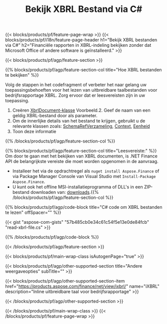 ﻿---
title: Bekijk XBRL Bestand via C#
description: Voorbeeldcode voor XBRL bestandsweergave. Gebruik API voorbeeldcode om batchbestanden XBRL te bekijken in op .NET gebaseerde applicaties. 
url: /nl/net/view/xbrl/
family: finance
platformtag: net
feature: view
informat: XBRL
outformat: 
otherformats: 
---
{{< blocks/products/pf/feature-page-wrap >}}
{{< blocks/products/pf/i18n/feature-page-header h1="Bekijk XBRL bestanden via C#" h2="Financiële rapporten in XBRL-indeling bekijken zonder dat Microsoft Office of andere software is geïnstalleerd." >}}

{{< blocks/products/pf/agp/feature-section >}}

{{% blocks/products/pf/agp/feature-section-col title="Hoe XBRL bestanden te bekijken" %}}

Volg de stappen in het codefragment of verbeter het naar gelang uw toepassingsbehoeften voor het lezen van uitbreidbare taalbestanden voor bedrijfsrapportage XBRL. Zorg ervoor dat er leesvereisten zijn in uw toepassing.

1. Creëren [XbrlDocument-klasse](https://apireference.aspose.com/finance/net/aspose.finance.xbrl/xbrldocument) Voorbeeld.2. Geef de naam van een geldig XBRL-bestand door als parameter.
3. Om de innerlijke details van het bestand te krijgen, gebruikt u de relevante klassen zoals: [SchemaRefVerzameling](https://apireference.aspose.com/finance/net/aspose.finance.xbrl/schemarefcollection), [Context](https://apireference.aspose.com/finance/net/aspose.finance.xbrl/context), [Eenheid](https://apireference.aspose.com/finance/net/aspose.finance.xbrl/unit) 
4. Toon deze informatie

{{% /blocks/products/pf/agp/feature-section-col %}}

{{% blocks/products/pf/agp/feature-section-col title="Leesvereiste:" %}}
Om door te gaan met het bekijken van XBRL documenten, is .NET Finance API de belangrijkste vereiste die moet worden opgenomen in de aanvraag. 
- Installeer het via de opdrachtregel als ```nuget install Aspose.Finance``` of via Package Manager Console van Visual Studio met ```Install-Package Aspose.Finance```.
- U kunt ook het offline MSI-installatieprogramma of DLL's in een ZIP-bestand downloaden van: [downloads](https://downloads.aspose.com/finance/net).{{% /blocks/products/pf/agp/feature-section-col %}}

{{% blocks/products/pf/agp/code-block title="C# code om XBRL bestanden te lezen" offSpacer="" %}}

{{< gist "aspose-com-gists" "57b485cb0e34c61c54f5e13e0de84fcb" "read-xbrl-file.cs" >}}

{{% /blocks/products/pf/agp/code-block %}}

{{< /blocks/products/pf/agp/feature-section >}}

{{< blocks/products/pf/main-wrap-class isAutogenPage="true" >}}

{{< blocks/products/pf/agp/other-supported-section title="Andere weergaveopties" subTitle="" >}}

{{< blocks/products/pf/agp/other-supported-section-item href="https://products.aspose.com/finance/net/view/ixbrl/" name="iXBRL" description="Inline uitbreidbare taal voor bedrijfsrapportage" >}}

{{< /blocks/products/pf/agp/other-supported-section >}}

{{< /blocks/products/pf/main-wrap-class >}}
{{< /blocks/products/pf/feature-page-wrap >}}